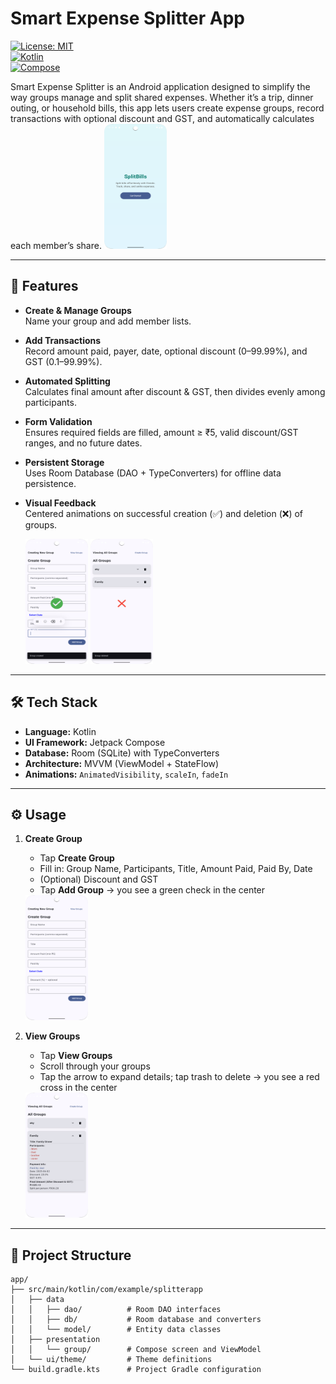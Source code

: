 # Smart Expense Splitter App

[![License: MIT](https://img.shields.io/badge/License-MIT-blue.svg)](./LICENSE)  
[![Kotlin](https://img.shields.io/badge/Kotlin-1.8.0-blue.svg)](https://kotlinlang.org/)  
[![Compose](https://img.shields.io/badge/Jetpack%20Compose-1.5.0-purple.svg)](https://developer.android.com/jetpack/compose)  

Smart Expense Splitter is an Android application designed to simplify the way groups manage and split shared expenses. Whether it’s a trip, dinner outing, or household bills, this app lets users create expense groups, record transactions with optional discount and GST, and automatically calculates each member’s share.
  <img src="assets/splitbills.png" width="100" height="200"/>

---

## 🚀 Features

- **Create & Manage Groups**  
  Name your group and add member lists.  

- **Add Transactions**  
  Record amount paid, payer, date, optional discount (0–99.99%), and GST (0.1–99.99%).  

- **Automated Splitting**  
  Calculates final amount after discount & GST, then divides evenly among participants.  

- **Form Validation**  
  Ensures required fields are filled, amount ≥ ₹5, valid discount/GST ranges, and no future dates.  
 
- **Persistent Storage**  
  Uses Room Database (DAO + TypeConverters) for offline data persistence.

- **Visual Feedback**  
  Centered animations on successful creation (✅) and deletion (❌) of groups.  
  
  <img src="assets/create_animation.png" width="100" height="200"/>

  <img src="assets/delete_animation.png" width="100" height="200"/>


---

## 🛠️ Tech Stack

- **Language:** Kotlin  
- **UI Framework:** Jetpack Compose  
- **Database:** Room (SQLite) with TypeConverters  
- **Architecture:** MVVM (ViewModel + StateFlow)  
- **Animations:** `AnimatedVisibility`, `scaleIn`, `fadeIn`

---

## ⚙️ Usage

1. **Create Group**  
   - Tap **Create Group**  
   - Fill in: Group Name, Participants, Title, Amount Paid, Paid By, Date  
   - (Optional) Discount and GST  
   - Tap **Add Group** → you see a green check in the center  

   <img src="assets/create_group_demo.png" width="100" height="200"/>


2. **View Groups**  
   - Tap **View Groups**  
   - Scroll through your groups  
   - Tap the arrow to expand details; tap trash to delete → you see a red cross in the center  
   <img src="assets/view_groups_demo.png" width="100" height="200"/>


---

## 📁 Project Structure

```text
app/
├── src/main/kotlin/com/example/splitterapp
│   ├── data
│   │   ├── dao/          # Room DAO interfaces
│   │   ├── db/           # Room database and converters
│   │   └── model/        # Entity data classes
│   ├── presentation
│   │   └── group/        # Compose screen and ViewModel
│   └── ui/theme/         # Theme definitions
└── build.gradle.kts      # Project Gradle configuration
